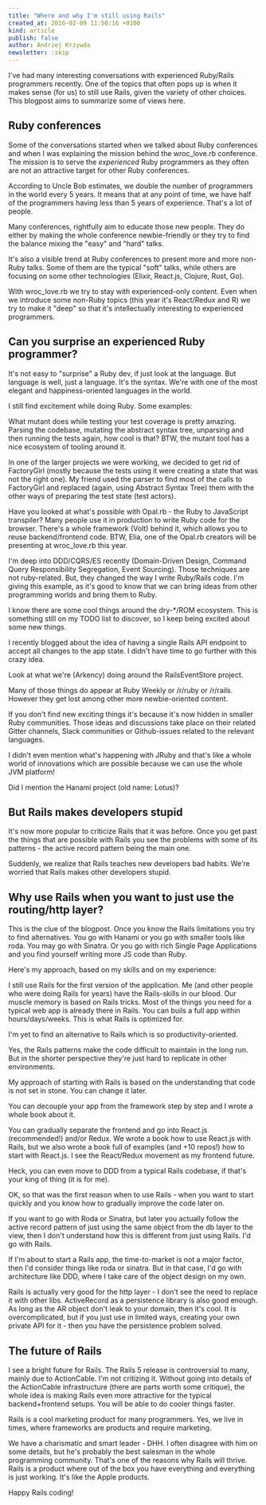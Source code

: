 ```yaml
---
title: "Where and why I'm still using Rails"
created_at: 2016-02-09 11:50:16 +0100
kind: article
publish: false
author: Andrzej Krzywda
newsletter: :skip
---
```


I've had many interesting conversations with experienced Ruby/Rails programmers recently. One of the topics that often pops up is when it makes sense (for us) to still use Rails, given the variety of other choices. This blogpost aims to summarize some of views here. 

<!-- more -->

## Ruby conferences

Some of the conversations started when we talked about Ruby conferences and when I was explaining the mission behind the wroc_love.rb conference. The mission is to serve the *experienced* Ruby programmers as they often are not an attractive target for other Ruby conferences. 

According to Uncle Bob estimates, we double the number of programmers in the world every 5 years. It means that at any point of time, we have half of the programmers having less than 5 years of experience. That's a lot of people. 

Many conferences, rightfully aim to educate those new people. They do either by making the whole conference newbie-friendly or they try to find the balance mixing the "easy" and "hard" talks.

It's also a visible trend at Ruby conferences to present more and more non-Ruby talks. Some of them are the typical "soft" talks, while others are focusing on some other technologies (Elixir, React.js, Clojure, Rust, Go).

With wroc_love.rb we try to stay with experienced-only content. Even when we introduce some non-Ruby topics (this year it's React/Redux and R) we try to make it "deep" so that it's intellectually interesting to experienced programmers.

## Can you surprise an experienced Ruby programmer?

It's not easy to "surprise" a Ruby dev, if just look at the language. But language is well, just a language. It's the syntax. We're with one of the most elegant and happiness-oriented languages in the world.

I still find excitement while doing Ruby.
Some examples:

What mutant does while testing your test coverage is pretty amazing. Parsing the codebase, mutating the abstract syntax tree, unparsing and then running the tests again, how cool is that? BTW, the mutant tool has a nice ecosystem of tooling around it.

In one of the larger projects we were working, we decided to get rid of FactoryGirl (mostly because the tests using it were creating a state that was not the right one). My friend used the parser to find most of the calls to FactoryGirl and replaced (again, using Abstract Syntax Tree) them with the other ways of preparing the test state (test actors).

Have you looked at what's possible with Opal.rb - the Ruby to JavaScript transpiler? Many people use it in production to write Ruby code for the browser. There's a whole framework (Volt) behind it, which allows you to reuse backend/frontend code. BTW, Elia, one of the Opal.rb creators will be presenting at wroc_love.rb this year.

I'm deep into DDD/CQRS/ES recently (Domain-Driven Design, Command Query Responsibility Segregation, Event Sourcing). Those techniques are not ruby-related. But, they changed the way I write Ruby/Rails code. I'm giving this example, as it's good to know that we can bring ideas from other programming worlds and bring them to Ruby.

I know there are some cool things around the dry-*/ROM ecosystem. This is something still on my TODO list to discover, so I keep being excited about some new things.

I recently blogged about the idea of having a single Rails API endpoint to accept all changes to the app state. I didn't have time to go further with this crazy idea.

Look at what we're (Arkency) doing around the RailsEventStore project.

Many of those things do appear at Ruby Weekly or /r/ruby or /r/rails. However they get lost among other more newbie-oriented content.

If you don't find new exciting things it's because it's now hidden in smaller Ruby communities. Those ideas and discussions take place on their related Gitter channels, Slack communities or Github-issues related to the relevant languages.

I didn't even mention what's happening with JRuby and that's like a whole world of innovations which are possible because we can use the whole JVM platform!

Did I mention the Hanami project (old name: Lotus)?

## But Rails makes developers stupid

It's now more popular to criticize Rails that it was before. Once you get past the things that are possible with Rails you see the problems with some of its patterns - the active record pattern being the main one.

Suddenly, we realize that Rails teaches new developers bad habits. We're worried that Rails makes other developers stupid.

## Why use Rails when you want to just use the routing/http layer?

This is the clue of the blogpost. Once you know the Rails limitations you try to find alternatives. You go with Hanami or you go with smaller tools like roda. You may go with Sinatra. Or you go with rich Single Page Applications and you find yourself writing more JS code than Ruby.

Here's my approach, based on my skills and on my experience:

I still use Rails for the first version of the application. Me (and other people who were doing Rails for years) have the Rails-skills in our blood. Our muscle memory is based on Rails tricks. Most of the things you need for a typical web app is already there in Rails. You can buils a full app within hours/days/weeks. This is what Rails is optimized for. 

I'm yet to find an alternative to Rails which is so productivity-oriented.

Yes, the Rails patterns make the code difficult to maintain in the long run. But in the shorter perspective they're just hard to replicate in other environments.

My approach of starting with Rails is based on the understanding that code is not set in stone. You can change it later.

You can decouple your app from the framework step by step and I wrote a whole book about it.

You can gradually separate the frontend and go into React.js (recommended!) and/or Redux. We wrote a book how to use React.js with Rails, but we also wrote a book full of examples (and +10 repos!) how to start with React.js. I see the React/Redux movement as my frontend future.

Heck, you can even move to DDD from a typical Rails codebase, if that's your king of thing (it is for me).

OK, so that was the first reason when to use Rails - when you want to start quickly and you know how to gradually improve the code later on.

If you want to go with Roda or Sinatra, but later you actually follow the active record pattern of just using the same object from the db layer to the view, then I don't understand how this is different from just using Rails. I'd go with Rails.

If I'm about to start a Rails app, the time-to-market is not a major factor, then I'd consider things like roda or sinatra. But in that case, I'd go with architecture like DDD, where I take care of the object design on my own.

Rails is actually very good for the http layer - I don't see the need to replace it with other libs.
ActiveRecord as a persistence library is also good enough. As long as the AR object don't leak to your domain, then it's cool. It is overcomplicated, but if you just use in limited ways, creating your own private API for it - then you have the persistence problem solved.

## The future of Rails

I see a bright future for Rails. The Rails 5 release is controversial to many, mainly due to ActionCable. I'm not critizing it. Without going into details of the ActionCable infrastructure (there are parts worth some critique), the whole idea is making Rails even more attractive for the typical backend+frontend setups. You will be able to do cooler things faster.

Rails is a cool marketing product for many programmers. Yes, we live in times, where frameworks are products and require marketing. 

We have a charismatic and smart leader - DHH. I often disagree with him on some details, but he's probably the best salesman in the whole programming community. That's one of the reasons why Rails will thrive. Rails is a product where out of the box you have everything and everything is just working. It's like the Apple products. 

Happy Rails coding!
